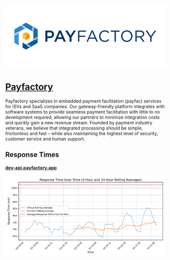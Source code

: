 [![Visit Payfactory](imagePreview.jpg)](https://payfactory.io)

# [Payfactory](https://payfactory.io)

Payfactory specializes in embedded payment facilitation (payfac) services for ISVs and SaaS companies. Our gateway-friendly platform integrates with software systems to provide seamless payment facilitation with little to no development required, allowing our partners to minimize integration costs and quickly gain a new revenue stream. Founded by payment industry veterans, we believe that integrated processing should be simple, frictionless and fast – while also maintaining the highest level of security, customer service and human support.

## Response Times

#### [dev-api.payfactory.app](https://dev-api.payfactory.app)

![dev-api.payfactory.app](response-time-charts/dev-api.payfactory.app.png)
